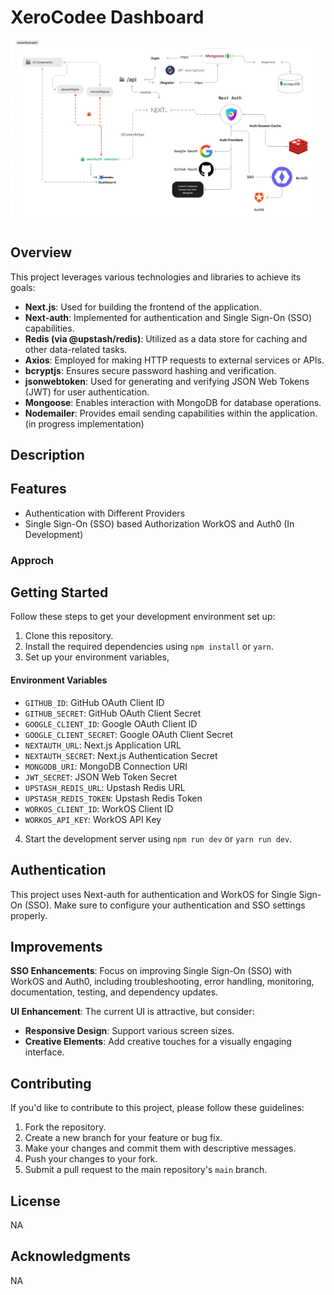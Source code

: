 # XeroCodee Dashboard

![Image description](https://github.com/AshishSharma03/xerocodee-dashboard/blob/main/public/Assets/Architecture.png)



## Overview

This project leverages various technologies and libraries to achieve its goals:

- **Next.js**: Used for building the frontend of the application.
- **Next-auth**: Implemented for authentication and Single Sign-On (SSO) capabilities.
- **Redis (via @upstash/redis)**: Utilized as a data store for caching and other data-related tasks.
- **Axios**: Employed for making HTTP requests to external services or APIs.
- **bcryptjs**: Ensures secure password hashing and verification.
- **jsonwebtoken**: Used for generating and verifying JSON Web Tokens (JWT) for user authentication.
- **Mongoose**: Enables interaction with MongoDB for database operations.
- **Nodemailer**: Provides email sending capabilities within the application.(in progress implementation)

## Description


## Features

- Authentication with Different Providers
- Single Sign-On (SSO) based Authorization WorkOS and Auth0 (In Development)

### Approch 


## Getting Started

Follow these steps to get your development environment set up:

1. Clone this repository.
2. Install the required dependencies using `npm install` or `yarn`.
3. Set up your environment variables, 

#### Environment Variables

- `GITHUB_ID`: GitHub OAuth Client ID
- `GITHUB_SECRET`: GitHub OAuth Client Secret
- `GOOGLE_CLIENT_ID`: Google OAuth Client ID
- `GOOGLE_CLIENT_SECRET`: Google OAuth Client Secret
- `NEXTAUTH_URL`: Next.js Application URL
- `NEXTAUTH_SECRET`: Next.js Authentication Secret
- `MONGODB_URI`: MongoDB Connection URI
- `JWT_SECRET`: JSON Web Token Secret
- `UPSTASH_REDIS_URL`: Upstash Redis URL
- `UPSTASH_REDIS_TOKEN`: Upstash Redis Token
- `WORKOS_CLIENT_ID`: WorkOS Client ID
- `WORKOS_API_KEY`: WorkOS API Key

4. Start the development server using `npm run dev` or `yarn run dev`.


## Authentication

This project uses Next-auth for authentication and WorkOS for  Single Sign-On (SSO). Make sure to configure your authentication and SSO settings properly.

## Improvements

**SSO Enhancements**: Focus on improving Single Sign-On (SSO) with WorkOS and Auth0, including troubleshooting, error handling, monitoring, documentation, testing, and dependency updates.

**UI Enhancement**: The current UI is attractive, but consider:
- **Responsive Design**: Support various screen sizes.
- **Creative Elements**: Add creative touches for a visually engaging interface.


## Contributing

If you'd like to contribute to this project, please follow these guidelines:

1. Fork the repository.
2. Create a new branch for your feature or bug fix.
3. Make your changes and commit them with descriptive messages.
4. Push your changes to your fork.
5. Submit a pull request to the main repository's `main` branch.


## License

NA

## Acknowledgments

NA
